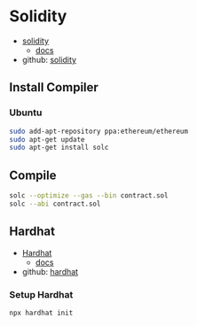 # Solidity

- [solidity](https://soliditylang.org/)
  - [docs](https://docs.soliditylang.org/)
- github: [solidity](https://github.com/ethereum/solidity)

## Install Compiler

### Ubuntu

```bash
sudo add-apt-repository ppa:ethereum/ethereum
sudo apt-get update
sudo apt-get install solc
```

## Compile

```bash
solc --optimize --gas --bin contract.sol
solc --abi contract.sol
```

## Hardhat

- [Hardhat](https://hardhat.org/)
  - [docs](https://hardhat.org/docs)
- github: [hardhat](https://github.com/NomicFoundation/hardhat)

### Setup Hardhat

```bash
npx hardhat init
```

